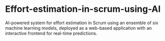 # Effort-estimation-in-scrum-using-AI
AI-powered system for effort estimation in Scrum using an ensemble of six machine learning models, deployed as a web-based application with an interactive frontend for real-time predictions.
